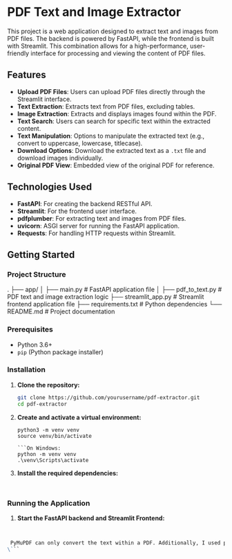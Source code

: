 # PDF Text and Image Extractor

This project is a web application designed to extract text and images from PDF files. The backend is powered by FastAPI, while the frontend is built with Streamlit. This combination allows for a high-performance, user-friendly interface for processing and viewing the content of PDF files.

## Features

- **Upload PDF Files**: Users can upload PDF files directly through the Streamlit interface.
- **Text Extraction**: Extracts text from PDF files, excluding tables.
- **Image Extraction**: Extracts and displays images found within the PDF.
- **Text Search**: Users can search for specific text within the extracted content.
- **Text Manipulation**: Options to manipulate the extracted text (e.g., convert to uppercase, lowercase, titlecase).
- **Download Options**: Download the extracted text as a `.txt` file and download images individually.
- **Original PDF View**: Embedded view of the original PDF for reference.

## Technologies Used

- **FastAPI**: For creating the backend RESTful API.
- **Streamlit**: For the frontend user interface.
- **pdfplumber**: For extracting text and images from PDF files.
- **uvicorn**: ASGI server for running the FastAPI application.
- **Requests**: For handling HTTP requests within Streamlit.

## Getting Started

### Project Structure

.
├── app/
│ ├── main.py # FastAPI application file
│ ├── pdf_to_text.py # PDF text and image extraction logic
├── streamlit_app.py # Streamlit frontend application file
├── requirements.txt # Python dependencies
└── README.md # Project documentation


### Prerequisites

- Python 3.6+
- `pip` (Python package installer)

### Installation

1. **Clone the repository:**

   ```bash
   git clone https://github.com/yourusername/pdf-extractor.git
   cd pdf-extractor

2. **Create and activate a virtual environment:**
    ```On macOS and Linux:
    python3 -m venv venv    
    source venv/bin/activate

    ```On Windows:
    python -m venv venv
    .\venv\Scripts\activate

3. **Install the required dependencies:**
    ```pip install -r requirements.txt


### Running the Application

1. **Start the FastAPI backend and Streamlit Frontend:**
    ```uvicorn app.main:app --reload


```markdown
 PyMuPDF can only convert the text within a PDF. Additionally, I used pdfplumber to extract images from the PDF.
\```
